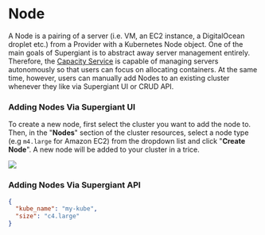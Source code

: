 # Node

A Node is a pairing of a server (i.e. VM, an EC2 instance, a DigitalOcean droplet etc.) from a Provider with a Kubernetes Node object. One of the main goals of Supergiant is to abstract away server management entirely. Therefore, the [Capacity Service](capacity_service.md) is capable of managing servers autonomously so that users can focus on allocating containers. At the same time, however, users can manually add Nodes to an existing cluster whenever they like via Supergiant UI or CRUD API.

### Adding Nodes Via Supergiant UI

To create a new node, first select the cluster you want to add the node to. Then, in the "**Nodes**" section of the cluster resources, select a node type (e.g `m4.large` for Amazon EC2) from the dropdown list and click "**Create Node**". A new node will be added to your cluster in a trice. 

![](https://s3-ap-southeast-2.amazonaws.com/sg-github-wiki-images/concepts/create-new-node.gif)

### Adding Nodes Via Supergiant API

```json
{
  "kube_name": "my-kube",
  "size": "c4.large"
}
```
